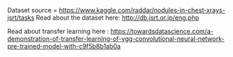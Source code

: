 Dataset source = https://www.kaggle.com/raddar/nodules-in-chest-xrays-jsrt/tasks
Read about the dataset here: http://db.jsrt.or.jp/eng.php

Read about transfer learning here : https://towardsdatascience.com/a-demonstration-of-transfer-learning-of-vgg-convolutional-neural-network-pre-trained-model-with-c9f5b8b1ab0a


